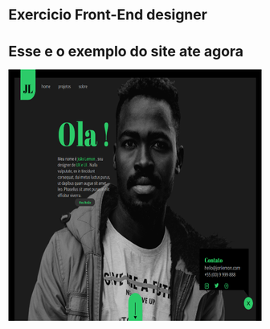 ﻿# Exercicio Front-End designer 
 <h1>Esse e o exemplo do site ate agora </h1>
 <img style="height:500px; width:auto;" src="https://raw.githubusercontent.com/PauloJsReact/exeProjectFrotendDesigner/main/LAYOUT/home_exemplo.png" alt="exemplo_imagem_site" >

